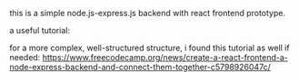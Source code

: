 this is a simple node.js-express.js backend with react frontend prototype.


a useful tutorial:

for a more complex, well-structured structure, i found this tutorial as well if needed: https://www.freecodecamp.org/news/create-a-react-frontend-a-node-express-backend-and-connect-them-together-c5798926047c/
